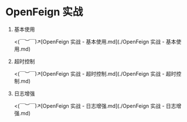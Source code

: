 # OpenFeign 实战

1.   基本使用

     <(￣︶￣)↗[OpenFeign 实战 - 基本使用.md](./OpenFeign 实战 - 基本使用.md)

2.   超时控制

     <(￣︶￣)↗[OpenFeign 实战 - 超时控制.md](./OpenFeign 实战 - 超时控制.md)

3.   日志增强

     <(￣︶￣)↗[OpenFeign 实战 - 日志增强.md](./OpenFeign 实战 - 日志增强.md)

